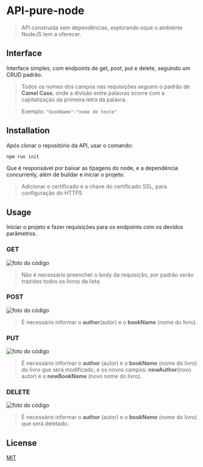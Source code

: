 
# API-pure-node

> API construída sem dependências, explorando oque o ambiente NodeJS tem a oferecer. 

## Interface
Interface simples, com endpoints de get, post, put e delete, seguindo um 
CRUD padrão.
>  Todos os nomes dos campos nas requisições seguem o padrão de **Camel Case**, onde a divisão entre palavras ocorre com a capitalização da primeira letra da palavra.

>  Exemplo:
>  ``"bookName":"nome de teste"``


## Installation

Após clonar o repositório da API, usar o comando:

```bash
npm run init
```
Que é responsável por baixar as tipagens do node, e a dependência concurrenly, além de buildar e iniciar o projeto.

> Adicionar o certificado e a chave do certificado SSL, para configuração do HTTPS

## Usage

Iniciar o projeto e fazer requisições para os endpoints com os devidos parâmetros.
### GET
![foto do código](https://media.discordapp.net/attachments/734174844681453670/1020826778559848540/unknown.png?width=1025&height=387)
> Não é necessário preencher o body da requisição, por padrão serão trazidos todos os livros da lista.
 ### POST
![foto do código](https://media.discordapp.net/attachments/734174844681453670/1020830095092498522/unknown.png?width=1025&height=461)
> É necessário informar o **author**(autor) e o **bookName**  (nome do livro).
### PUT
![foto do código](https://media.discordapp.net/attachments/734174844681453670/1020830842706219071/unknown.png?width=1025&height=459)
> É necessário informar o **author** (autor) e o **bookName** (nome do livro) do livro que será modificado, e os novos campos: **newAuthor**(novo autor) e o **newBookName** (novo nome do livro).
### DELETE
![foto do código](https://media.discordapp.net/attachments/734174844681453670/1020830842706219071/unknown.png?width=1025&height=459)
> É necessário informar o **author** (autor) e o **bookName** (nome do livro) que será deletado.

## License
[MIT](https://choosealicense.com/licenses/mit/)
